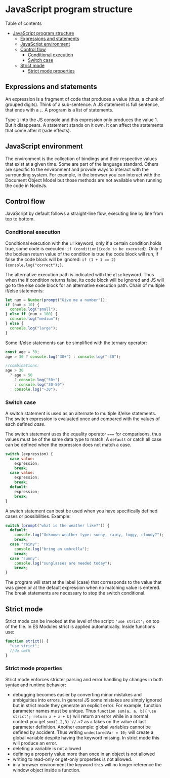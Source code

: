 # JavaScript program structure

Table of contents

- [JavaScript program structure](#javascript-program-structure)
	- [Expressions and statements](#expressions-and-statements)
	- [JavaScript environment](#javascript-environment)
	- [Control flow](#control-flow)
		- [Conditional execution](#conditional-execution)
		- [Switch case](#switch-case)
	- [Strict mode](#strict-mode)
		- [Strict mode properties](#strict-mode-properties)

## Expressions and statements

An expression is a fragment of code that produces a value (thus, a chunk of grouped digits). Think of a sub-sentence. A JS statement is full sentence, that ends with a `;`. A program is a list of statements.

Type `1` into the JS console and this expression only produces the value 1. But it disappears. A statement stands on it own. It can affect the statements that come after it (side effects).

## JavaScript environment

The environment is the collection of bindings and their respective values that exist at a given time. Some are part of the language standard. Others are specific to the environment and provide ways to interact with the surrounding system. For example, in the browser you can interact with the Document Object Model but those methods are not available when running the code in NodeJs.

## Control flow

JavaScript by default follows a straight-line flow, executing line by line from top to bottom.

### Conditional execution

Conditional execution with the `if` keyword, only if a certain condition holds true, some code is executed: `if (condition){code to be executed}`. Only if the boolean return value of the condition is true the code block will run, if false the code block will be ignored: `if (1 + 1 == 2){console.log("correct");}`.

The alternative execution path is indicated with the `else` keyword. Thus when the if condition returns false, its code block will be ignored and JS will go to the else code block for an alternative execution path. Chain of multiple if/else statements:

```js
let num = Number(prompt("Give me a number"));
if (num < 10) {
  console.log("small");
} else if (num < 100) {
  console.log("medium");
} else {
  console.log("large");
}
```

Some if/else statements can be simplified with the ternary operator:

```js
const age = 30;
age > 30 ? console.log("30+") : console.log("-30");

//combinations:
age > 30
  ? age > 50
    ? console.log("50+")
    : console.log("30-50")
  : console.log("-30");
```

### Switch case

A switch statement is used as an alternate to multiple if/else statements. The switch expression is evaluated once and compared with the values of each defined _case_.

The switch statement uses the equality operator `===` for comparisons, thus values must be of the same data type to match. A `default` or catch all case can be defined when the expression does not match a case.

```js
switch (expression) {
  case value:
    expression;
    break;
  case value:
    expression;
    break;
  default:
    expression;
    break;
}
```

A switch statement can best be used when you have specifically defined cases or possibilities. Example:

```js
switch (prompt("what is the weather like?")) {
  default:
    console.log("Unknown weather type: sunny, rainy, foggy, cloudy?");
    break;
  case "rainy":
    console.log("bring an umbrella");
    break;
  case "sunny":
    console.log("sunglasses are needed today");
    break;
}
```

The program will start at the label (case) that corresponds to the value that was given or at the default expression when no matching value is entered. The break statements are necessary to stop the switch conditional.

## Strict mode

Strict mode can be invoked at the level of the script: `'use strict';` on top of the file. In ES Modules strict is applied automatically. Inside functions use:

```js
function strict() {
  "use strict";
  //do smth
}
```

### Strict mode properties

Strict mode enforces stricter parsing and error handling by changes in both syntax and runtime behavior:

- debugging becomes easier by converting minor mistakes and ambiguities into errors.
  In general JS some mistakes are simply ignored but in strict mode they generate an explicit error. For example, function parameter names must be unique. Thus `function sum(a, a, b){'use strict'; return a + a + b}` will return an error while in a normal context you get `sum(1,2,3) //->7` as `a` takes on the value of last parameter definition. Another example: global variables cannot be defined by accident. Thus writing `undeclaredVar = 10;` will create a global variable despite having the keyword missing. In strict mode this will produce an error.
- deleting a variable is not allowed
- defining a property value more than once in an object is not allowed
- writing to read-only or get-only properties is not allowed.
- in a browser environment the keyword `this` will no longer reference the window object inside a function.
